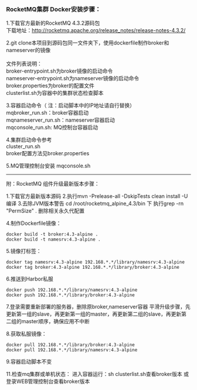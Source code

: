 ### RocketMQ集群 Docker安装步骤：

1.下载官方最新的RocketMQ 4.3.2源码包<br>
下载地址：http://rocketmq.apache.org/release_notes/release-notes-4.3.2/

2.git clone本项目到源码包同一文件夹下，使用dockerfile制作broker和nameserver的镜像<br>
<br>文件列表说明：<br>
broker-entrypoint.sh为broker镜像的启动命令<br>
nameserver-entrypoint.sh为nameserver镜像的启动命令<br>
broker.properties为broker的配置文件<br>
clusterlist.sh为容器中的集群状态检查脚本<br>

3.容器启动命令（ 注：启动脚本中的IP地址请自行替换）<br>
mqbroker_run.sh：broker容器启动<br>
mqnameserver_run.sh：nameserver容器启动<br>
mqconsole_run.sh: MQ控制台容器启动<br>

4.集群启动命令参考<br>
cluster_run.sh<br>
broker配置方法见broker.properties

5.MQ管理控制台安装
mqconsole.sh









-------------------------------------------------------------------------------------------------------
附：RocketMQ 组件升级最新版本步骤：

1.下载官方最新版本源码
2.执行mvn -Prelease-all -DskipTests clean install -U编译
3.去除JVM版本警告
cd /root/rocketmq_alpine_4.3/bin 下 执行grep -rn "PermSize" .  删除相关永久代配置

4.制作Dockerfile镜像：
```
docker build -t broker:4.3-alpine .
docker build -t namesrv:4.3-alpine .
```

5.镜像打标签：
```
docker tag namesrv:4.3-alpine 192.168.*.*/library/namesrv:4.3-alpine
docker tag broker:4.3-alpine 192.168.*.*/library/broker:4.3-alpine
```

6.推送到Harbor私服
```
docker push 192.168.*.*/library/namesrv:4.3-alpine
docker push 192.168.*.*/library/broker:4.3-alpine
```

7.登录需要重新部署的服务器，删除原broker,nameserver容器
平滑升级步骤，先更新第一组的slave，再更新第一组的master，再更新第二组的slave，再更新第二组的master顺序，确保应用不中断

8.获取私服镜像：
```
docker pull 192.168.*.*/library/broker:4.3-alpine
docker pull 192.168.*.*/library/namesrv:4.3-alpine
```

9.容器启动脚本不变

11.检查mq集群或单机状态：
进入容器运行：sh clusterlist.sh查看broker版本
或登录WEB管理控制台查看broker版本 
